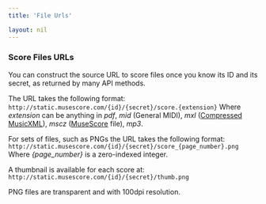```yaml
---
title: 'File Urls'

layout: nil
---
```


### Score Files URLs

You can construct the source URL to score files once you know its ID and its secret, as returned by many API methods.

The URL takes the following format:
```http://static.musescore.com/{id}/{secret}/score.{extension}```
Where _extension_ can be anything in _pdf_, _mid_ (General MIDI), _mxl_ ([Compressed MusicXML](http://www.recordare.com/xml/compressed-mxl.html)), _mscz_ ([MuseScore](http://musescore.org) file), _mp3_.

For sets of files, such as PNGs the URL takes the following format: 
```http://static.musescore.com/{id}/{secret}/score_{page_number}.png```
Where *{page_number}* is a zero-indexed integer.

A thumbnail is available for each score at: 
```http://static.musescore.com/{id}/{secret}/thumb.png```

PNG files are transparent and with 100dpi resolution.
